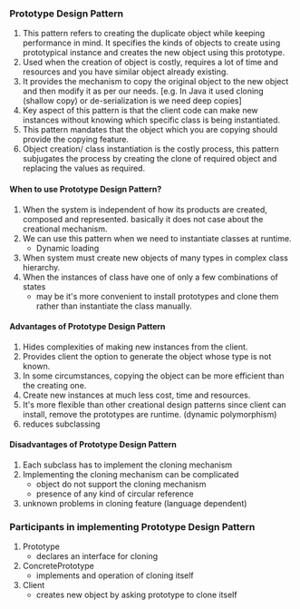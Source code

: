 ### Prototype Design Pattern
1. This pattern refers to creating the duplicate object while keeping performance in mind. It specifies the kinds of objects to create using prototypical instance and creates the new object using this prototype.
2. Used when the creation of object is costly, requires a lot of time and resources and you have similar object already existing.
3. It provides the mechanism to copy the original object to the new object and then modify it as per our needs. [e.g. In Java it used cloning (shallow copy) or de-serialization is we need deep copies]
4. Key aspect of this pattern is that the client code can make new instances without knowing which specific class is being instantiated.
5. This pattern mandates that the object which you are copying should provide the copying feature.
6. Object creation/ class instantiation is the costly process, this pattern subjugates the process by creating the clone of required object and replacing the values as required. 

#### When to use Prototype Design Pattern?

1. When the system is independent of how its products are created, composed and represented. basically it does not case about the creational mechanism.
2. We can use this pattern when we need to instantiate classes at runtime.
	- Dynamic loading
3. When system must create new objects of many types in complex class hierarchy.
4. When the instances of class have one of only a few combinations of states
	- may be it's more convenient to install prototypes and clone them rather than instantiate the class manually.
	
#### Advantages of Prototype Design Pattern

1. Hides complexities of making new instances from the client.
2. Provides client the option to generate the object whose type is not known.
3. In some circumstances, copying the object can be more efficient than the creating one.
4. Create new instances at much less cost, time and resources.
5. It's more flexible than other creational design patterns since client can install, remove the prototypes are runtime. (dynamic polymorphism)
6. reduces subclassing

#### Disadvantages of Prototype Design Pattern

1. Each subclass has to implement the cloning mechanism
2. Implementing the cloning mechanism can be complicated
	- object do not support the cloning mechanism
	- presence of any kind of circular reference
3. unknown problems in cloning feature (language dependent)

### Participants in implementing Prototype Design Pattern

1. Prototype
	- declares an interface for cloning
2. ConcretePrototype
	- implements and operation of cloning itself
3. Client
	- creates new object by asking prototype to clone itself
		
